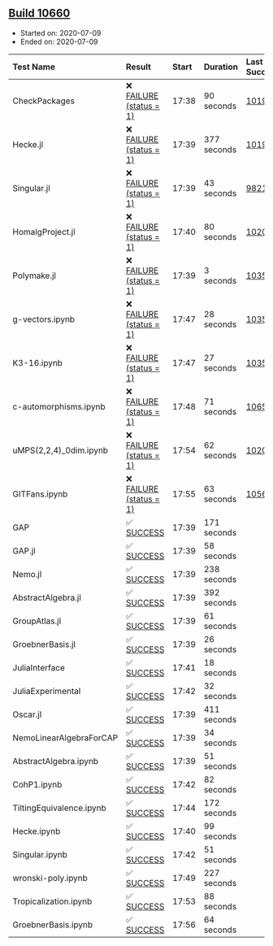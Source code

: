 ## [Build 10660](https://oscarci.mathematik.uni-kl.de/job/oscar/10660/)

* Started on: 2020-07-09
* Ended on: 2020-07-09

| Test Name    | Result | Start | Duration | Last Success | First Failure |
|:-------------|:-------|:------|:---------|:-------------|:--------------|
| CheckPackages | ❌ [FAILURE (status = 1)](https://oscarci.mathematik.uni-kl.de/job/oscar/10660/artifact/logs/build-10660/CheckPackages.log) | 17:38 | 90 seconds | [10197](https://oscarci.mathematik.uni-kl.de/job/oscar/10197/) | [10198](https://oscarci.mathematik.uni-kl.de/job/oscar/10198/) |
| Hecke.jl | ❌ [FAILURE (status = 1)](https://oscarci.mathematik.uni-kl.de/job/oscar/10660/artifact/logs/build-10660/Hecke.jl.log) | 17:39 | 377 seconds | [10197](https://oscarci.mathematik.uni-kl.de/job/oscar/10197/) | [10198](https://oscarci.mathematik.uni-kl.de/job/oscar/10198/) |
| Singular.jl | ❌ [FAILURE (status = 1)](https://oscarci.mathematik.uni-kl.de/job/oscar/10660/artifact/logs/build-10660/Singular.jl.log) | 17:39 | 43 seconds | [9821](https://oscarci.mathematik.uni-kl.de/job/oscar/9821/) | [9822](https://oscarci.mathematik.uni-kl.de/job/oscar/9822/) |
| HomalgProject.jl | ❌ [FAILURE (status = 1)](https://oscarci.mathematik.uni-kl.de/job/oscar/10660/artifact/logs/build-10660/HomalgProject.jl.log) | 17:40 | 80 seconds | [10209](https://oscarci.mathematik.uni-kl.de/job/oscar/10209/) | [10210](https://oscarci.mathematik.uni-kl.de/job/oscar/10210/) |
| Polymake.jl | ❌ [FAILURE (status = 1)](https://oscarci.mathematik.uni-kl.de/job/oscar/10660/artifact/logs/build-10660/Polymake.jl.log) | 17:39 | 3 seconds | [10356](https://oscarci.mathematik.uni-kl.de/job/oscar/10356/) | [10357](https://oscarci.mathematik.uni-kl.de/job/oscar/10357/) |
| g-vectors.ipynb | ❌ [FAILURE (status = 1)](https://oscarci.mathematik.uni-kl.de/job/oscar/10660/artifact/logs/build-10660/g-vectors.ipynb.log) | 17:47 | 28 seconds | [10356](https://oscarci.mathematik.uni-kl.de/job/oscar/10356/) | [10357](https://oscarci.mathematik.uni-kl.de/job/oscar/10357/) |
| K3-16.ipynb | ❌ [FAILURE (status = 1)](https://oscarci.mathematik.uni-kl.de/job/oscar/10660/artifact/logs/build-10660/K3-16.ipynb.log) | 17:47 | 27 seconds | [10356](https://oscarci.mathematik.uni-kl.de/job/oscar/10356/) | [10357](https://oscarci.mathematik.uni-kl.de/job/oscar/10357/) |
| c-automorphisms.ipynb | ❌ [FAILURE (status = 1)](https://oscarci.mathematik.uni-kl.de/job/oscar/10660/artifact/logs/build-10660/c-automorphisms.ipynb.log) | 17:48 | 71 seconds | [10659](https://oscarci.mathematik.uni-kl.de/job/oscar/10659/) | [10660](https://oscarci.mathematik.uni-kl.de/job/oscar/10660/) |
| uMPS(2,2,4)_0dim.ipynb | ❌ [FAILURE (status = 1)](https://oscarci.mathematik.uni-kl.de/job/oscar/10660/artifact/logs/build-10660/uMPS-2-2-4-_0dim.ipynb.log) | 17:54 | 62 seconds | [10209](https://oscarci.mathematik.uni-kl.de/job/oscar/10209/) | [10210](https://oscarci.mathematik.uni-kl.de/job/oscar/10210/) |
| GITFans.ipynb | ❌ [FAILURE (status = 1)](https://oscarci.mathematik.uni-kl.de/job/oscar/10660/artifact/logs/build-10660/GITFans.ipynb.log) | 17:55 | 63 seconds | [10566](https://oscarci.mathematik.uni-kl.de/job/oscar/10566/) | [10567](https://oscarci.mathematik.uni-kl.de/job/oscar/10567/) |
| GAP | ✅ [SUCCESS](https://oscarci.mathematik.uni-kl.de/job/oscar/10660/artifact/logs/build-10660/GAP.log) | 17:39 | 171 seconds |  |  |
| GAP.jl | ✅ [SUCCESS](https://oscarci.mathematik.uni-kl.de/job/oscar/10660/artifact/logs/build-10660/GAP.jl.log) | 17:39 | 58 seconds |  |  |
| Nemo.jl | ✅ [SUCCESS](https://oscarci.mathematik.uni-kl.de/job/oscar/10660/artifact/logs/build-10660/Nemo.jl.log) | 17:39 | 238 seconds |  |  |
| AbstractAlgebra.jl | ✅ [SUCCESS](https://oscarci.mathematik.uni-kl.de/job/oscar/10660/artifact/logs/build-10660/AbstractAlgebra.jl.log) | 17:39 | 392 seconds |  |  |
| GroupAtlas.jl | ✅ [SUCCESS](https://oscarci.mathematik.uni-kl.de/job/oscar/10660/artifact/logs/build-10660/GroupAtlas.jl.log) | 17:39 | 61 seconds |  |  |
| GroebnerBasis.jl | ✅ [SUCCESS](https://oscarci.mathematik.uni-kl.de/job/oscar/10660/artifact/logs/build-10660/GroebnerBasis.jl.log) | 17:39 | 26 seconds |  |  |
| JuliaInterface | ✅ [SUCCESS](https://oscarci.mathematik.uni-kl.de/job/oscar/10660/artifact/logs/build-10660/JuliaInterface.log) | 17:41 | 18 seconds |  |  |
| JuliaExperimental | ✅ [SUCCESS](https://oscarci.mathematik.uni-kl.de/job/oscar/10660/artifact/logs/build-10660/JuliaExperimental.log) | 17:42 | 32 seconds |  |  |
| Oscar.jl | ✅ [SUCCESS](https://oscarci.mathematik.uni-kl.de/job/oscar/10660/artifact/logs/build-10660/Oscar.jl.log) | 17:39 | 411 seconds |  |  |
| NemoLinearAlgebraForCAP | ✅ [SUCCESS](https://oscarci.mathematik.uni-kl.de/job/oscar/10660/artifact/logs/build-10660/NemoLinearAlgebraForCAP.log) | 17:39 | 34 seconds |  |  |
| AbstractAlgebra.ipynb | ✅ [SUCCESS](https://oscarci.mathematik.uni-kl.de/job/oscar/10660/artifact/logs/build-10660/AbstractAlgebra.ipynb.log) | 17:39 | 51 seconds |  |  |
| CohP1.ipynb | ✅ [SUCCESS](https://oscarci.mathematik.uni-kl.de/job/oscar/10660/artifact/logs/build-10660/CohP1.ipynb.log) | 17:42 | 82 seconds |  |  |
| TiltingEquivalence.ipynb | ✅ [SUCCESS](https://oscarci.mathematik.uni-kl.de/job/oscar/10660/artifact/logs/build-10660/TiltingEquivalence.ipynb.log) | 17:44 | 172 seconds |  |  |
| Hecke.ipynb | ✅ [SUCCESS](https://oscarci.mathematik.uni-kl.de/job/oscar/10660/artifact/logs/build-10660/Hecke.ipynb.log) | 17:40 | 99 seconds |  |  |
| Singular.ipynb | ✅ [SUCCESS](https://oscarci.mathematik.uni-kl.de/job/oscar/10660/artifact/logs/build-10660/Singular.ipynb.log) | 17:42 | 51 seconds |  |  |
| wronski-poly.ipynb | ✅ [SUCCESS](https://oscarci.mathematik.uni-kl.de/job/oscar/10660/artifact/logs/build-10660/wronski-poly.ipynb.log) | 17:49 | 227 seconds |  |  |
| Tropicalization.ipynb | ✅ [SUCCESS](https://oscarci.mathematik.uni-kl.de/job/oscar/10660/artifact/logs/build-10660/Tropicalization.ipynb.log) | 17:53 | 88 seconds |  |  |
| GroebnerBasis.ipynb | ✅ [SUCCESS](https://oscarci.mathematik.uni-kl.de/job/oscar/10660/artifact/logs/build-10660/GroebnerBasis.ipynb.log) | 17:56 | 64 seconds |  |  |
